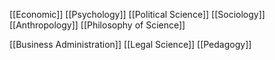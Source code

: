 [[Economic]]
[[Psychology]]
[[Political Science]]
[[Sociology]]
[[Anthropology]]
[[Philosophy of Science]]

[[Business Administration]]
[[Legal Science]]
[[Pedagogy]]


